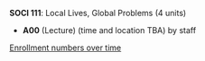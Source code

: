 **SOCI 111**: Local Lives, Global Problems (4 units)

- **A00** (Lecture) (time and location TBA) by staff

[Enrollment numbers over time](./SOCI111.tsv)
